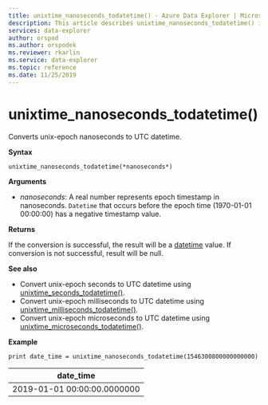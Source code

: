```yaml
---
title: unixtime_nanoseconds_todatetime() - Azure Data Explorer | Microsoft Docs
description: This article describes unixtime_nanoseconds_todatetime() in Azure Data Explorer.
services: data-explorer
author: orspod
ms.author: orspodek
ms.reviewer: rkarlin
ms.service: data-explorer
ms.topic: reference
ms.date: 11/25/2019
---
```

# unixtime_nanoseconds_todatetime()

Converts unix-epoch nanoseconds to UTC datetime.

**Syntax**

`unixtime_nanoseconds_todatetime(*nanoseconds*)`

**Arguments**

* *nanoseconds*: A real number represents epoch timestamp in nanoseconds. `Datetime` that occurs before the epoch time (1970-01-01 00:00:00) has a negative timestamp value.

**Returns**

If the conversion is successful, the result will be a [datetime](./scalar-data-types/datetime.md) value. If conversion is not successful, result will be null.

**See also**

* Convert unix-epoch seconds to UTC datetime using [unixtime_seconds_todatetime()](unixtime-seconds-todatetimefunction.md).
* Convert unix-epoch milliseconds to UTC datetime using [unixtime_milliseconds_todatetime()](unixtime-milliseconds-todatetimefunction.md).
* Convert unix-epoch microseconds to UTC datetime using [unixtime_microseconds_todatetime()](unixtime-microseconds-todatetimefunction.md).

**Example**

```kusto
print date_time = unixtime_nanoseconds_todatetime(1546300800000000000)
```

|date_time|
|---|
|2019-01-01 00:00:00.0000000|